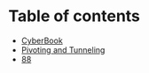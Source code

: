# Table of contents

* [CyberBook](README.md)
* [Pivoting and Tunneling](pivoting-and-tunneling.md)
* [88](88.md)

